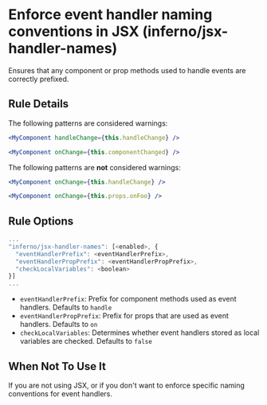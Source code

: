 # Enforce event handler naming conventions in JSX (inferno/jsx-handler-names)

Ensures that any component or prop methods used to handle events are correctly prefixed.

## Rule Details

The following patterns are considered warnings:

```jsx
<MyComponent handleChange={this.handleChange} />
```

```jsx
<MyComponent onChange={this.componentChanged} />
```

The following patterns are **not** considered warnings:

```jsx
<MyComponent onChange={this.handleChange} />
```

```jsx
<MyComponent onChange={this.props.onFoo} />
```

## Rule Options

```js
...
"inferno/jsx-handler-names": [<enabled>, {
  "eventHandlerPrefix": <eventHandlerPrefix>,
  "eventHandlerPropPrefix": <eventHandlerPropPrefix>,
  "checkLocalVariables": <boolean>
}]
...
```

* `eventHandlerPrefix`: Prefix for component methods used as event handlers. Defaults to `handle`
* `eventHandlerPropPrefix`: Prefix for props that are used as event handlers. Defaults to `on`
* `checkLocalVariables`: Determines whether event handlers stored as local variables are checked. Defaults to `false`

## When Not To Use It

If you are not using JSX, or if you don't want to enforce specific naming conventions for event handlers.
